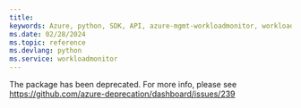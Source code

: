 ```yaml
---
title: 
keywords: Azure, python, SDK, API, azure-mgmt-workloadmonitor, workloadmonitor
ms.date: 02/28/2024
ms.topic: reference
ms.devlang: python
ms.service: workloadmonitor
---
```

The package has been deprecated. For more info, please see https://github.com/azure-deprecation/dashboard/issues/239

